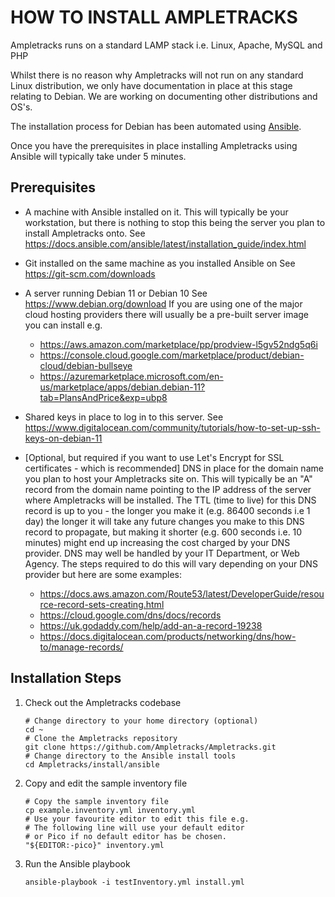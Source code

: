 HOW TO INSTALL AMPLETRACKS
==========================

Ampletracks runs on a standard LAMP stack i.e. Linux, Apache, MySQL and PHP

Whilst there is no reason why Ampletracks will not run on any standard Linux distribution, we only
have documentation in place at this stage relating to Debian. We are working on documenting other
distributions and OS's.

The installation process for Debian has been automated using [Ansible](https://github.com/ansible/ansible).

Once you have the prerequisites in place installing Ampletracks using Ansible will typically take
under 5 minutes.

Prerequisites
-------------

- A machine with Ansible installed on it. This will typically be your workstation,
  but there is nothing to stop this being the server you plan to install Ampletracks onto.
  See https://docs.ansible.com/ansible/latest/installation_guide/index.html

- Git installed on the same machine as you installed Ansible on
  See https://git-scm.com/downloads

- A server running Debian 11 or Debian 10
  See https://www.debian.org/download
  If you are using one of the major cloud hosting providers there will usually be a pre-built
  server image you can install e.g.
    - https://aws.amazon.com/marketplace/pp/prodview-l5gv52ndg5q6i
    - https://console.cloud.google.com/marketplace/product/debian-cloud/debian-bullseye
    - https://azuremarketplace.microsoft.com/en-us/marketplace/apps/debian.debian-11?tab=PlansAndPrice&exp=ubp8

- Shared keys in place to log in to this server.
  See https://www.digitalocean.com/community/tutorials/how-to-set-up-ssh-keys-on-debian-11

- [Optional, but required if you want to use Let's Encrypt for SSL certificates - which is recommended]
  DNS in place for the domain name you plan to host your Ampletracks site on. This will
  typically be an "A" record from the domain name pointing to the IP address of the server where
  Ampletracks will be installed. The TTL (time to live) for this DNS record is up to you - the
  longer you make it (e.g. 86400 seconds i.e 1 day) the longer it will take any future
  changes you make to this DNS record to propagate, but making it shorter (e.g. 600 seconds i.e. 10
  minutes) might end up increasing the cost charged by your DNS provider.
  DNS may well be handled by your IT Department, or Web Agency.
  The steps required to do this will vary depending on your DNS provider but here are some examples:
    - https://docs.aws.amazon.com/Route53/latest/DeveloperGuide/resource-record-sets-creating.html
    - https://cloud.google.com/dns/docs/records
    - https://uk.godaddy.com/help/add-an-a-record-19238
    - https://docs.digitalocean.com/products/networking/dns/how-to/manage-records/

Installation Steps
------------------

1. Check out the Ampletracks codebase
	~~~
	# Change directory to your home directory (optional)
	cd ~
	# Clone the Ampletracks repository
	git clone https://github.com/Ampletracks/Ampletracks.git
	# Change directory to the Ansible install tools
    cd Ampletracks/install/ansible
	~~~
2. Copy and edit the sample inventory file
	~~~
	# Copy the sample inventory file
	cp example.inventory.yml inventory.yml
	# Use your favourite editor to edit this file e.g.
	# The following line will use your default editor
	# or Pico if no default editor has be chosen.
	"${EDITOR:-pico}" inventory.yml
	~~~

3. Run the Ansible playbook
    ~~~
    ansible-playbook -i testInventory.yml install.yml
    ~~~

